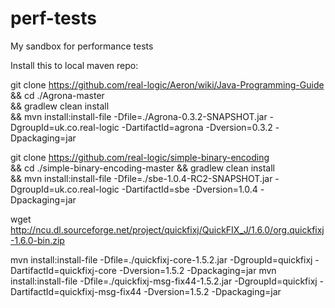# perf-tests
My sandbox for performance tests


Install this to local maven repo:


git clone https://github.com/real-logic/Aeron/wiki/Java-Programming-Guide \
	&& cd ./Agrona-master \
	&& gradlew clean install \
	&& mvn install:install-file -Dfile=./Agrona-0.3.2-SNAPSHOT.jar -DgroupId=uk.co.real-logic -DartifactId=agrona -Dversion=0.3.2 -Dpackaging=jar

git clone https://github.com/real-logic/simple-binary-encoding \
	&& cd ./simple-binary-encoding-master
	&& gradlew clean install \
	&& mvn install:install-file -Dfile=./sbe-1.0.4-RC2-SNAPSHOT.jar -DgroupId=uk.co.real-logic -DartifactId=sbe -Dversion=1.0.4 -Dpackaging=jar

wget http://ncu.dl.sourceforge.net/project/quickfixj/QuickFIX_J/1.6.0/org.quickfixj-1.6.0-bin.zip

mvn install:install-file -Dfile=./quickfixj-core-1.5.2.jar -DgroupId=quickfixj -DartifactId=quickfixj-core -Dversion=1.5.2 -Dpackaging=jar
mvn install:install-file -Dfile=./quickfixj-msg-fix44-1.5.2.jar -DgroupId=quickfixj -DartifactId=quickfixj-msg-fix44 -Dversion=1.5.2 -Dpackaging=jar



